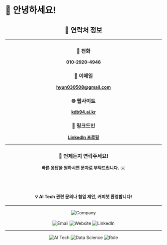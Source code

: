 # 👋 안녕하세요!

<div align="center">
  
## 🌟 연락처 정보

---

### 📱 전화
**010-2920-4946**

### 📧 이메일
**hyun030508@gmail.com**

### 🌐 웹사이트
**[kdb94.ai.kr](http://kdb94.ai.kr/)**

### 💼 링크드인
**[LinkedIn 프로필](https://www.linkedin.com/in/kjh941213/)**

---

</div>

<div align="center">
  
### 🤝 언제든지 연락주세요!

**빠른 응답을 원하시면 문자로 부탁드립니다.** ✉️

<br><br>

#### 💡 AI Tech 관련 문의나 협업 제안, 커피챗 환영합니다!

</div>

---

<div align="center">
  <img src="https://img.shields.io/badge/Company-KT%20ds%20MS%20AI%20Tech-purple?style=for-the-badge&logo=data:image/svg+xml;base64,PHN2ZyB4bWxucz0iaHR0cDovL3d3dy53My5vcmcvMjAwMC9zdmciIHZpZXdCb3g9IjAgMCAyNCAyNCI+PHBhdGggZmlsbD0iI2ZmZiIgZD0iTTEyIDJMMTMuMDkgOC4yNkwyMCA5TDEzLjA5IDE1Ljc0TDEyIDIyTDEwLjkxIDE1Ljc0TDQgOUwxMC45MSA4LjI2TDEyIDJ6Ii8+PC9zdmc+&logoColor=white" alt="Company" />
  <br><br>
  <img src="https://img.shields.io/badge/Email-hyun030508@gmail.com-red?style=for-the-badge&logo=gmail&logoColor=white" alt="Email" />
  <img src="https://img.shields.io/badge/Website-kdb94.ai.kr-blue?style=for-the-badge&logo=safari&logoColor=white" alt="Website" />
  <img src="https://img.shields.io/badge/LinkedIn-kjh941213-0077B5?style=for-the-badge&logo=linkedin&logoColor=white" alt="LinkedIn" />
</div>

---

<div align="center">
  <img src="https://img.shields.io/badge/Tech-AI%20%26%20Machine%20Learning-brightgreen?style=flat-square&logo=tensorflow&logoColor=white" alt="AI Tech" />
  <img src="https://img.shields.io/badge/Focus-Data%20Science-orange?style=flat-square&logo=python&logoColor=white" alt="Data Science" />
  <img src="https://img.shields.io/badge/Role-전임-lightgrey?style=flat-square&logo=briefcase&logoColor=white" alt="Role" />
</div>
